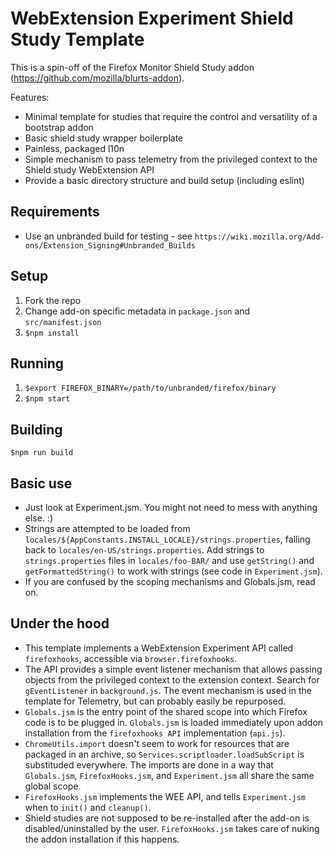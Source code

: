 # WebExtension Experiment Shield Study Template
This is a spin-off of the Firefox Monitor Shield Study addon (https://github.com/mozilla/blurts-addon).

Features:
- Minimal template for studies that require the control and versatility of a bootstrap addon
- Basic shield study wrapper boilerplate
- Painless, packaged l10n
- Simple mechanism to pass telemetry from the privileged context to the Shield study WebExtension API
- Provide a basic directory structure and build setup (including eslint)

## Requirements
* Use an unbranded build for testing - see `https://wiki.mozilla.org/Add-ons/Extension_Signing#Unbranded_Builds`

## Setup
1. Fork the repo
2. Change add-on specific metadata in `package.json` and `src/manifest.json`
3. `$npm install`

## Running
1. `$export FIREFOX_BINARY=/path/to/unbranded/firefox/binary`
3. `$npm start`

## Building
`$npm run build`

## Basic use
- Just look at Experiment.jsm. You might not need to mess with anything else. :)
- Strings are attempted to be loaded from `locales/${AppConstants.INSTALL_LOCALE}/strings.properties`, falling back to `locales/en-US/strings.properties`. Add strings to `strings.properties` files in `locales/foo-BAR/` and use `getString()` and `getFormattedString()` to work with strings (see code in `Experiment.jsm`).
- If you are confused by the scoping mechanisms and Globals.jsm, read on.

## Under the hood
- This template implements a WebExtension Experiment API called `firefoxhooks`, accessible via `browser.firefoxhooks`.
- The API provides a simple event listener mechanism that allows passing objects from the privileged context to the extension context. Search for `gEventListener` in `background.js`. The event mechanism is used in the template for Telemetry, but can probably easily be repurposed.
- `Globals.jsm` is the entry point of the shared scope into which Firefox code is to be plugged in. `Globals.jsm` is loaded immediately upon addon installation from the `firefoxhooks API` implementation (`api.js`).
- `ChromeUtils.import` doesn't seem to work for resources that are packaged in an archive, so `Services.scriptloader.loadSubScript` is substituded everywhere. The imports are done in a way that `Globals.jsm`, `FirefoxHooks.jsm`, and `Experiment.jsm` all share the same global scope.
- `FirefoxHooks.jsm` implements the WEE API, and tells `Experiment.jsm` when to `init()` and `cleanup()`.
- Shield studies are not supposed to be re-installed after the add-on is disabled/uninstalled by the user. `FirefoxHooks.jsm` takes care of nuking the addon installation if this happens.
